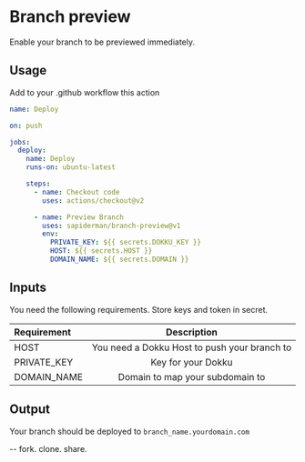 # Branch preview

Enable your branch to be previewed immediately.  

## Usage

Add to your .github workflow this action

```yml
name: Deploy

on: push

jobs:
  deploy:
    name: Deploy
    runs-on: ubuntu-latest

    steps:
      - name: Checkout code
        uses: actions/checkout@v2

      - name: Preview Branch
        uses: sapiderman/branch-preview@v1
        env:
          PRIVATE_KEY: ${{ secrets.DOKKU_KEY }}  
          HOST: ${{ secrets.HOST }}  
          DOMAIN_NAME: ${{ secrets.DOMAIN }}  
```  

## Inputs

You need the following requirements. Store keys and token in secret.

| Requirement       | Description |
| :---------------- | :-------------------------------------------: |  
| HOST              | You need a Dokku Host to push your branch to  |
| PRIVATE_KEY       | Key for your Dokku |
| DOMAIN_NAME       | Domain to map your subdomain to |


## Output

Your branch should be deployed to `branch_name.yourdomain.com`

--
fork. clone. share.
